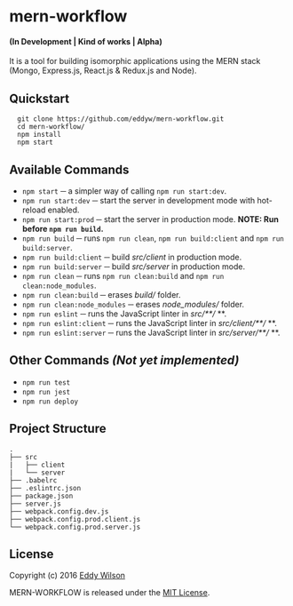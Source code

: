 # mern-workflow 
#### (In Development | Kind of works | Alpha)

It is a tool for building isomorphic applications using the MERN stack (Mongo, Express.js, React.js & Redux.js and Node).

## Quickstart

```
  git clone https://github.com/eddyw/mern-workflow.git
  cd mern-workflow/
  npm install
  npm start
```

## Available Commands

* `npm start` ─ a simpler way of calling `npm run start:dev`.
* `npm run start:dev` ─ start the server in development mode with hot-reload enabled.
* `npm run start:prod` ─ start the server in production mode. **NOTE: Run before `npm run build`.**
* `npm run build` ─ runs `npm run clean`, `npm run build:client` and `npm run build:server`.
* `npm run build:client` ─ build *src/client* in production mode.
* `npm run build:server` ─ build *src/server* in production mode.
* `npm run clean` ─ runs `npm run clean:build` and `npm run clean:node_modules`.
* `npm run clean:build` ─ erases *build/* folder.
* `npm run clean:node_modules` ─ erases *node_modules/* folder.
* `npm run eslint` ─ runs the JavaScript linter in *src/**/* **.
* `npm run eslint:client` ─ runs the JavaScript linter in *src/client/**/* **.
* `npm run eslint:server` ─ runs the JavaScript linter in *src/server/**/* **.

## Other Commands *(Not yet implemented)*
* `npm run test`
* `npm run jest`
* `npm run deploy`

## Project Structure

```
.
├── src
|   ├── client
|   └── server
├── .babelrc
├── .eslintrc.json
├── package.json
├── server.js
├── webpack.config.dev.js
├── webpack.config.prod.client.js
└── webpack.config.prod.server.js
```

## License
Copyright (c) 2016 [Eddy Wilson](https://www.linkedin.com/in/ieddyw)

MERN-WORKFLOW is released under the [MIT License](http://www.opensource.org/licenses/MIT).
